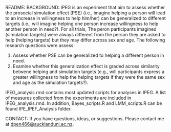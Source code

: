 README: 
BACKGROUND: 
IPEG is an experiment that aim to assess whether the prosocial simulation effect (PSE) (i.e., imagine helping a person will lead to an increase in willingness to help him/her) can be generalized to different targets (i.e., will imagine helping one person increase willingness to help another person in need?). For all trials, The peron participants imagined (simulation targets) were always different from the person they are asked to help (helping targets) but they may differ across sex and age. The following research questions were assess:

1. Assess whether PSE can be generalized to helping a different person in need.
2. Examine whether this generalization effect is graded across similarity betwene helping and simulation targets (e.g., will participants express a greater willingness to help the helping targets if they were the same sex and age as the simulation targets?).

IPEG_analysis.rmd contains most updated scripts for analyses in IPEG. A list of measures collected from the experiments are included in IPEG_analysis.rmd. In addition, Bayes_scripts.R and LMM_scripts.R can be found IPE_IPEF_Analysis folder. 

CONTACT: 
If you have questions, ideas, or suggestions. Please contact me at dpen466@aucklanduni.ac.nz.
